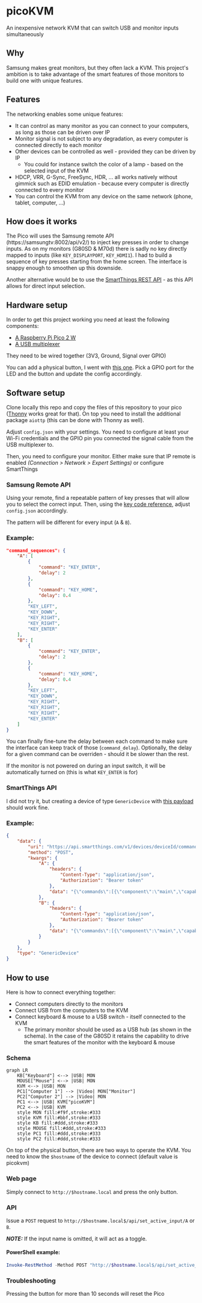 # picoKVM
An inexpensive network KVM that can switch USB and monitor inputs simultaneously

## Why
Samsung makes great monitors, but they often lack a KVM. This project's ambition is to take advantage of the smart features of those monitors to build one with unique features.

## Features
The networking enables some unique features:
- It can control as many monitor as you can connect to your computers, as long as those can be driven over IP
- Monitor signal is not subject to any degradation, as every computer is connected directly to each monitor
- Other devices can be controlled as well - provided they can be driven by IP
    - You could for instance switch the color of a lamp - based on the selected input of the KVM
- HDCP, VRR, G-Sync, FreeSync, HDR, ... all works natively without gimmick such as EDID emulation - because every computer is directly connected to every monitor
- You can control the KVM from any device on the same network (phone, tablet, computer, ...)

## How does it works
The Pico will uses the Samsung remote API (https://samsungtv:8002/api/v2/) to inject key presses in order to change inputs. As on my monitors (G80SD & M70d) there is sadly no key directly mapped to inputs (like `KEY_DISPLAYPORT`, `KEY_HDMI1`). I had to build a sequence of key presses starting from the home screen. The interface is snappy enough to smoothen up this downside.

Another alternative would be to use the [SmartThings REST API](https://github.com/ollo69/ha-samsungtv-smart/issues/274#issuecomment-2597627685) - as this API allows for direct input selection. 

## Hardware setup
In order to get this project working you need at least the following components:
- [A Raspberry Pi Pico 2 W](https://thepihut.com/products/raspberry-pi-pico-2-w)
- [A USB multiplexer](https://thepihut.com/products/bidirectional-usb-3-multiplexer)

They need to be wired together (3V3, Ground, Signal over GPIO)

You can add a physical button, I went with [this one](https://www.temu.com/goods.html?_bg_fs=1&goods_id=601099531486299). Pick a GPIO port for the LED and the button and update the config accordingly.

## Software setup
Clone locally this repo and copy the files of this repository to your pico ([Thonny](https://thonny.org/) works great for that). On top you need to install the additional package `aiottp` (this can be done with Thonny as well).

Adjust `config.json` with your settings. You need to configure at least your Wi-Fi credentials and the GPIO pin you connected the signal cable from the USB multiplexer to.

Then, you need to configure your monitor. Either make sure that IP remote is enabled *(Connection > Network > Expert Settings)* or configure SmartThings

### Samsung Remote API
Using your remote, find a repeatable pattern of key presses that will allow you to select the correct input. Then, using the [key code reference](https://github.com/ollo69/ha-samsungtv-smart/blob/master/docs/Key_codes.md), adjust `config.json` accordingly.

The pattern will be different for every input (`A` & `B`).

### Example:
```json
"command_sequences": {
    "A": [
        {
            "command": "KEY_ENTER",
            "delay": 2
        },
        {
            "command": "KEY_HOME",
            "delay": 0.4
        },
        "KEY_LEFT",
        "KEY_DOWN",
        "KEY_RIGHT",
        "KEY_RIGHT",
        "KEY_ENTER"
    ],
    "B": [
        {
            "command": "KEY_ENTER",
            "delay": 2
        },
        {
            "command": "KEY_HOME",
            "delay": 0.4
        },
        "KEY_LEFT",
        "KEY_DOWN",
        "KEY_RIGHT",
        "KEY_RIGHT",
        "KEY_RIGHT",
        "KEY_ENTER"
    ]
}
```
You can finally fine-tune the delay between each command to make sure the interface can keep track of those (`command_delay`). Optionally, the delay for a given command can be overriden - should it be slower than the rest.

If the monitor is not powered on during an input switch, it will be automatically turned on (this is what `KEY_ENTER` is for)

### SmartThings API
I did not try it, but creating a device of type `GenericDevice` with [this payload](https://github.com/ollo69/ha-samsungtv-smart/issues/274#issuecomment-2597627685) should work fine.

### Example:
```json
{
    "data": {
        "uri": "https://api.smartthings.com/v1/devices/deviceId/commands",
        "method": "POST",
        "kwargs": {
            "A": {
                "headers": {
                    "Content-Type": "application/json",
                    "Authorization": "Bearer token"
                },
                "data": "{\"commands\":[{\"component\":\"main\",\"capability\":\"samsungvd.mediaInputSource\",\"command\":\"setInputSource\",\"arguments\":[\"Display Port\"]}]}"
            },
            "B": {
                "headers": {
                    "Content-Type": "application/json",
                    "Authorization": "Bearer token"
                },
                "data": "{\"commands\":[{\"component\":\"main\",\"capability\":\"samsungvd.mediaInputSource\",\"command\":\"setInputSource\",\"arguments\":[\"HDMI1\"]}]}"
            }
        }
    },
    "type": "GenericDevice"
}
```

## How to use
Here is how to connect everything together:
- Connect computers directly to the monitors
- Connect USB from the computers to the KVM
- Connect keyboard & mouse to a USB switch - itself connected to the KVM
    - The primary monitor should be used as a USB hub (as shown in the schema). In the case of the G80SD it retains the capability to drive the smart features of the monitor with the keyboard & mouse

### Schema
```mermaid
graph LR
    KB["Keyboard"] <--> |USB| MON
    MOUSE["Mouse"] <--> |USB| MON
    KVM <--> |USB| MON
    PC1["Computer 1"] --> |Video| MON["Monitor"]
    PC2["Computer 2"] --> |Video| MON
    PC1 <--> |USB| KVM["picoKVM"]
    PC2 <--> |USB| KVM
    style MON fill:#f9f,stroke:#333
    style KVM fill:#bbf,stroke:#333
    style KB fill:#ddd,stroke:#333
    style MOUSE fill:#ddd,stroke:#333
    style PC1 fill:#ddd,stroke:#333
    style PC2 fill:#ddd,stroke:#333
```
On top of the physical button, there are two ways to operate the KVM. You need to know the `$hostname` of the device to connect (default value is picokvm)

### Web page
Simply connect to `http://$hostname.local` and press the only button.

### API
Issue a `POST` request to `http://$hostname.local$/api/set_active_input/A` or `B`.

**_NOTE:_** If the input name is omitted, it will act as a toggle.

#### PowerShell example:
```powershell
Invoke-RestMethod -Method POST "http://$hostname.local$/api/set_active_input/A"
```

### Troubleshooting
Pressing the button for more than 10 seconds will reset the Pico